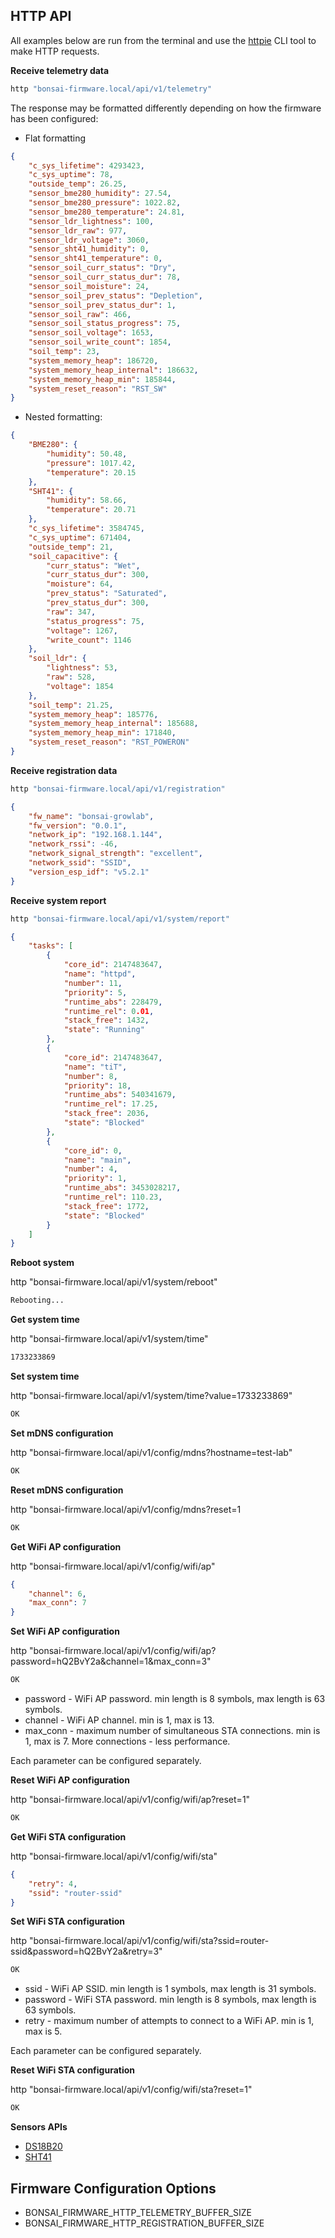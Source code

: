 ## HTTP API

All examples below are run from the terminal and use the [httpie](https://httpie.io/docs/cli) CLI tool to make HTTP requests.

**Receive telemetry data**

```bash
http "bonsai-firmware.local/api/v1/telemetry"
```

The response may be formatted differently depending on how the firmware has been configured:

- Flat formatting

```json
{
    "c_sys_lifetime": 4293423,
    "c_sys_uptime": 78,
    "outside_temp": 26.25,
    "sensor_bme280_humidity": 27.54,
    "sensor_bme280_pressure": 1022.82,
    "sensor_bme280_temperature": 24.81,
    "sensor_ldr_lightness": 100,
    "sensor_ldr_raw": 977,
    "sensor_ldr_voltage": 3060,
    "sensor_sht41_humidity": 0,
    "sensor_sht41_temperature": 0,
    "sensor_soil_curr_status": "Dry",
    "sensor_soil_curr_status_dur": 78,
    "sensor_soil_moisture": 24,
    "sensor_soil_prev_status": "Depletion",
    "sensor_soil_prev_status_dur": 1,
    "sensor_soil_raw": 466,
    "sensor_soil_status_progress": 75,
    "sensor_soil_voltage": 1653,
    "sensor_soil_write_count": 1854,
    "soil_temp": 23,
    "system_memory_heap": 186720,
    "system_memory_heap_internal": 186632,
    "system_memory_heap_min": 185844,
    "system_reset_reason": "RST_SW"
}
```

- Nested formatting:

```json
{
    "BME280": {
        "humidity": 50.48,
        "pressure": 1017.42,
        "temperature": 20.15
    },
    "SHT41": {
        "humidity": 58.66,
        "temperature": 20.71
    },
    "c_sys_lifetime": 3584745,
    "c_sys_uptime": 671404,
    "outside_temp": 21,
    "soil_capacitive": {
        "curr_status": "Wet",
        "curr_status_dur": 300,
        "moisture": 64,
        "prev_status": "Saturated",
        "prev_status_dur": 300,
        "raw": 347,
        "status_progress": 75,
        "voltage": 1267,
        "write_count": 1146
    },
    "soil_ldr": {
        "lightness": 53,
        "raw": 528,
        "voltage": 1854
    },
    "soil_temp": 21.25,
    "system_memory_heap": 185776,
    "system_memory_heap_internal": 185688,
    "system_memory_heap_min": 171840,
    "system_reset_reason": "RST_POWERON"
}
```

**Receive registration data**

```bash
http "bonsai-firmware.local/api/v1/registration"
```

```json
{
    "fw_name": "bonsai-growlab",
    "fw_version": "0.0.1",
    "network_ip": "192.168.1.144",
    "network_rssi": -46,
    "network_signal_strength": "excellent",
    "network_ssid": "SSID",
    "version_esp_idf": "v5.2.1"
}
```

**Receive system report**

```bash
http "bonsai-firmware.local/api/v1/system/report"
```

```json
{
    "tasks": [
        {
            "core_id": 2147483647,
            "name": "httpd",
            "number": 11,
            "priority": 5,
            "runtime_abs": 228479,
            "runtime_rel": 0.01,
            "stack_free": 1432,
            "state": "Running"
        },
        {
            "core_id": 2147483647,
            "name": "tiT",
            "number": 8,
            "priority": 18,
            "runtime_abs": 540341679,
            "runtime_rel": 17.25,
            "stack_free": 2036,
            "state": "Blocked"
        },
        {
            "core_id": 0,
            "name": "main",
            "number": 4,
            "priority": 1,
            "runtime_abs": 3453028217,
            "runtime_rel": 110.23,
            "stack_free": 1772,
            "state": "Blocked"
        }
    ]
}
```

**Reboot system**

http "bonsai-firmware.local/api/v1/system/reboot"

```txt
Rebooting...
```

**Get system time**

http "bonsai-firmware.local/api/v1/system/time"

```txt
1733233869
```

**Set system time**

http "bonsai-firmware.local/api/v1/system/time?value=1733233869"

```txt
OK
```

**Set mDNS configuration**

http "bonsai-firmware.local/api/v1/config/mdns?hostname=test-lab"

```txt
OK
```

**Reset mDNS configuration**

http "bonsai-firmware.local/api/v1/config/mdns?reset=1

```txt
OK
```

**Get WiFi AP configuration**

http "bonsai-firmware.local/api/v1/config/wifi/ap"

```json
{
    "channel": 6,
    "max_conn": 7
}
```

**Set WiFi AP configuration**

http "bonsai-firmware.local/api/v1/config/wifi/ap?password=hQ2BvY2a&channel=1&max_conn=3"

```txt
OK
```

- password - WiFi AP password. min length is 8 symbols, max length is 63 symbols.
- channel - WiFi AP channel. min is 1, max is 13.
- max_conn - maximum number of simultaneous STA connections. min is 1, max is 7. More connections - less performance.

Each parameter can be configured separately.

**Reset WiFi AP configuration**

http "bonsai-firmware.local/api/v1/config/wifi/ap?reset=1"

```txt
OK
```

**Get WiFi STA configuration**

http "bonsai-firmware.local/api/v1/config/wifi/sta"

```json
{
    "retry": 4,
    "ssid": "router-ssid"
}
```

**Set WiFi STA configuration**

http "bonsai-firmware.local/api/v1/config/wifi/sta?ssid=router-ssid&password=hQ2BvY2a&retry=3"

```txt
OK
```

- ssid - WiFi AP SSID. min length is 1 symbols, max length is 31 symbols.
- password - WiFi STA password. min length is 8 symbols, max length is 63 symbols.
- retry - maximum number of attempts to connect to a WiFi AP. min is 1, max is 5.

Each parameter can be configured separately.

**Reset WiFi STA configuration**

http "bonsai-firmware.local/api/v1/config/wifi/sta?reset=1"

```txt
OK
```

**Sensors APIs**

- [DS18B20](sensors/ds18b20.md#HTTP-API)
- [SHT41](sensors/sht41.md#HTTP-API)

## Firmware Configuration Options

- BONSAI_FIRMWARE_HTTP_TELEMETRY_BUFFER_SIZE
- BONSAI_FIRMWARE_HTTP_REGISTRATION_BUFFER_SIZE
